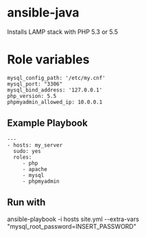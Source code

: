 # ansible-java

Installs LAMP stack with PHP 5.3 or 5.5

# Role variables

    mysql_config_path: '/etc/my.cnf'
	mysql_port: "3306"
	mysql_bind_address: '127.0.0.1'
	php_version: 5.5
	phpmyadmin_allowed_ip: 10.0.0.1

Example Playbook
----------------

    ---
	- hosts: my_server
	  sudo: yes
	  roles:
		 - php
		 - apache
		 - mysql
		 - phpmyadmin
		 
Run with
----------------
ansible-playbook -i hosts site.yml --extra-vars "mysql_root_password=INSERT_PASSWORD"